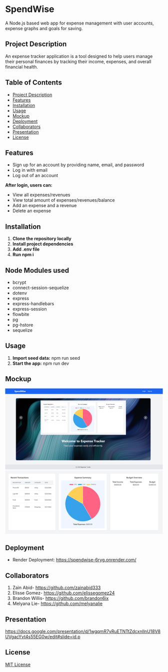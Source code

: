 # SpendWise

A Node.js based web app for expense management with user accounts, expense graphs and goals for saving.

## Project Description

An expense tracker application is a tool designed to help users manage their personal finances by tracking their income, expenses, and overall financial health.

## Table of Contents

- [Project Description](#project-description)
- [Features](#features)
- [Installation](#installation)
- [Usage](#usage)
- [Mockup](#mockup)
- [Deployment](#deployment)
- [Collaborators](#collaborators)
- [Presentation](#presentation)
- [License](#license)

## Features

- Sign up for an account by providing name, email, and password
- Log in with email
- Log out of an account

**After login, users can:**

- View all expenses/revenues
- View total amount of expenses/revenues/balance
- Add an expense and a revenue
- Delete an expense 

## Installation

1. **Clone the repository locally**
2. **Install project dependencies**
3. **Add .env file**
4. **Run npm i**

## Node Modules used

- bcrypt
- connect-session-sequelize
- dotenv
- express
- express-handlebars
- express-session
- flowbite
- pg
- pg-hstore
- sequelize

## Usage

1. **Import seed data:** npm run seed
2. **Start the app:** npm run dev

## Mockup

![public/images/landingpage.png](public/images/landingpage.png)
![public/images/carousel1.png ](public/images/carousel1.png)

## Deployment

- Render Deployment: https://spendwise-6ryg.onrender.com/ 

## Collaborators

1. Zain Abid- https://github.com/zainabid333
2. Elisse Gomez- https://github.com/elissegomez24
3. Brandon Willis- https://github.com/brandon6ix
4. Melyana Lie- https://github.com/melyanalie

## Presentation 
https://docs.google.com/presentation/d/1wgqmR7yRuETNTtZdcxnIlnU18V8UVgacYvt4s55EG0w/edit#slide=id.p 

## License

[MIT License ](LICENSE)
